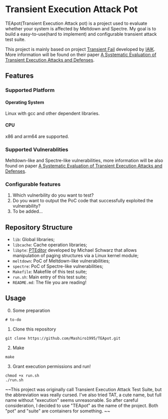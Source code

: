 # Transient Execution Attack Pot

TEApot(Transient Execution Attack pot) is a project used to evaluate whether your system is affected by Meltdown and Spectre. My goal is to build a easy-to-use(hard to implement) and configurable transient attack test suite.

This project is mainly based on project [Transient Fail](https://github.com/IAIK/transientfail) developed by [IAIK](https://www.iaik.tugraz.at/). More information will be found on their paper [A Systematic Evaluation of Transient Execution Attacks and Defenses](http://cc0x1f.net/publications/transient_sytematization.pdf).

## Features

### Supported Platform

#### Operating System

Linux with gcc and other dependent libraries.

#### CPU

x86 and arm64 are supported.

### Supported Vulnerablities

Meltdown-like and Spectre-like vulnerabilities, more information will be also found on paper [A Systematic Evaluation of Transient Execution Attacks and Defenses](http://cc0x1f.net/publications/transient_sytematization.pdf).

### Configurable features

1. Which vulnerbility do you want to test?
2. Do you want to output the PoC code that successfully exploited the vulnerability?
3. To be added...

## Repository Structure

* ```lib```: Global libraries;
* ```libcache```: Cache operation libraries;
* ```libpte```:  [PTEditor](https://github.com/misc0110/PTEditor) developed by Michael Schwarz that allows manipulation of paging structures via a Linux kernel module;
* ```meltdown```: PoC of Meltdown-like vulnerabilities;
* ```spectre```: PoC of Spectre-like vulnerabilities;
* ```Makefile```: Makefile of this test suite;
* ```run.sh```: Main entry of this test suite;
* ```README.md```: The file you are reading!

## Usage

0. Some preparation

```shell
# to-do
```

1. Clone this repository

```shell
git clone https://github.com/Mashiro1995/TEApot.git
```

2. Make

```shell
make
```

3. Grant execution permissions and run!

```shell
chmod +x run.sh
./run.sh
```


~~This project was originally call Transient Execution Attack Test Suite, but the abbreviation was really cursed. I've also tried TAT, a cute name, but full name without "execution" seems unreasonable. So after careful consideration, I decided to use "TEApot" as the name of the project. Both "pot" and "suite" are containers for something. ~~
